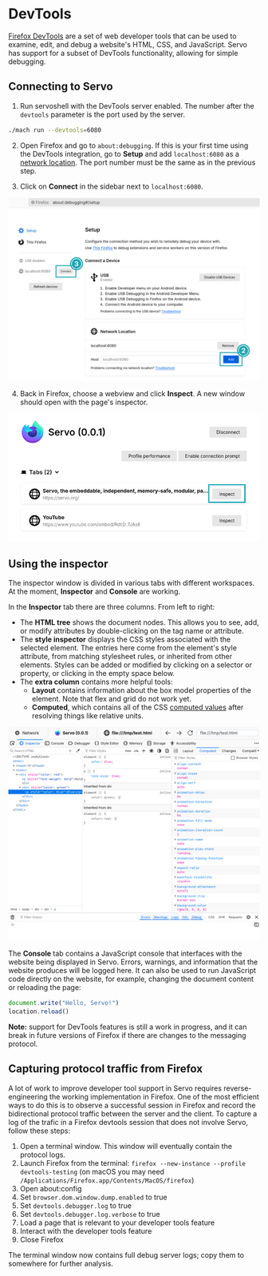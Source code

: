 # DevTools

[Firefox DevTools](https://firefox-source-docs.mozilla.org/devtools-user) are a set of web developer tools that can be used to examine, edit, and debug a website's HTML, CSS, and JavaScript.
Servo has support for a subset of DevTools functionality, allowing for simple debugging.

## Connecting to Servo

1. Run servoshell with the DevTools server enabled.
   The number after the `devtools` parameter is the port used by the server.

```sh
./mach run --devtools=6080
```

2. Open Firefox and go to `about:debugging`.
   If this is your first time using the DevTools integration, go to **Setup** and add `localhost:6080` as a [network location](https://firefox-source-docs.mozilla.org/devtools-user/about_colon_debugging/index.html#connecting-over-the-network).
   The port number must be the same as in the previous step.

3. Click on **Connect** in the sidebar next to `localhost:6080`.

![Setting up the port in Firefox](../images/devtools-firefox-setup.png)

4. Back in Firefox, choose a webview and click **Inspect**.
   A new window should open with the page's inspector.

![Inspect a tab](../images/devtools-inspect-tab.png)

## Using the inspector

The inspector window is divided in various tabs with different workspaces.
At the moment, **Inspector** and **Console** are working.

In the **Inspector** tab there are three columns.
From left to right:

- The **HTML tree** shows the document nodes.
  This allows you to see, add, or modify attributes by double-clicking on the tag name or attribute.
- The **style inspector** displays the CSS styles associated with the selected element.
  The entries here come from the element's style attribute, from matching stylesheet rules, or inherited from other elements.
  Styles can be added or modified by clicking on a selector or property, or clicking in the empty space below.
- The **extra column** contains more helpful tools:
  - **Layout** contains information about the box model properties of the element.
    Note that flex and grid do not work yet.
  - **Computed**, which contains all of the CSS [computed values](https://drafts.csswg.org/css-cascade/#computed) after resolving things like relative units.

![Inspector](../images/devtools-inspector.png)

The **Console** tab contains a JavaScript console that interfaces with the website being displayed in Servo.
Errors, warnings, and information that the website produces will be logged here.
It can also be used to run JavaScript code directly on the website, for example, changing the document content or reloading the page:

```js
document.write("Hello, Servo!")
location.reload()
```

<div class="warning">

**Note:** support for DevTools features is still a work in progress, and it can break in future versions of Firefox if there are changes to the messaging protocol.
</div>

## Capturing protocol traffic from Firefox

A lot of work to improve developer tool support in Servo requires reverse-engineering the working implementation in Firefox.
One of the most efficient ways to do this is to observe a successful session in Firefox and record the bidirectional protocol traffic between the server and the client.
To capture a log of the trafic in a Firefox devtools session that does not involve Servo, follow these steps:

1. Open a terminal window. This window will eventually contain the protocol logs.
1. Launch Firefox from the terminal: `firefox --new-instance --profile devtools-testing` (on macOS you may need `/Applications/Firefox.app/Contents/MacOS/firefox`)
1. Open about:config
1. Set `browser.dom.window.dump.enabled` to true
1. Set `devtools.debugger.log` to true
1. Set `devtools.debugger.log.verbose` to true
1. Load a page that is relevant to your developer tools feature
1. Interact with the developer tools feature
1. Close Firefox

The terminal window now contains full debug server logs; copy them to somewhere for further analysis.
